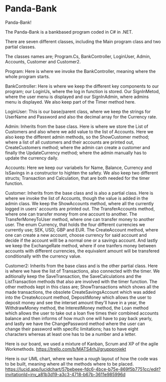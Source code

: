 # Panda-Bank
Panda-Bank!

The Panda-Bank is a bankbased program coded in C# in .NET.

There are seven different classes, including the Main program class and two partial classes. 

The classes names are; Program.Cs, BankController, LoginUser, Admin, Accounts, Customer and Customer2. 

Program: Here is where we invoke the BankController, meaning where the whole program starts. 

BankController: Here is where we keep the different key components to our program; our LoginUs, where the log in function is stored. Our SignInMetod, where the user menu is displayed and our SignInAdmin, where admins menu is displayed. We also keep part of the Timer method here. 

LoginUser: This is our base/parent class, where we keep the strings for UserName and Password and also the decimal array for the Currency rate. 

Admin: Inherits from the base class. Here is where we store the List of Customers and also where we add value to the list of Accounts. Here we also keep the different admin methods, so the ShowCustomer method; where a list of all customers and their accounts are printed out, CreateCustomers method; where the admin can create a customer and finally the UpdateCurrency method; where the admin manually has to update the currency daily. 

Accounts: Here we keep our variabels for Name, Balance, Currency and IsSavings in a constructor to highten the safety. We also keep two different structs; Transaction and Calculation, that are both needed for the timer function. 

Customer: Inherits from the base class and is also a partial class. Here is where we invoke the list of Accounts, though the value is added in the admin class. We keep the ShowAccounts method, where all the currently logged in users' accounts are printed out. The TransferAccounts method, where one can transfer money from one account to another. The TransferMoneyToUser method, where one can transfer money to another user. The enum Currency, that holds the four different currencies we currently use; SEK, USD, GBP and EUR. The CreateAccount method, where one can create a new account, choose currency for said account and decide if the account willl be a normal one or a savings account. And lastly we keep the ExchangeRate method, where if one tranfers money between accounts with different currencies, the equivalent amount will be transfered conditionally with the currency value. 

Customer2: Inherits from the base class and is the other partial class. Here is where we have the list of Transactions, also connected with the timer. We aditionally keep the SaveTransaction, the SaveCalculations and the ListTransaction methods that also are involved with the timer function. The other methods kept in this class are; ShowTransactions which shows all the made transactions, the obsolete CreateSavingsAccount which was added into the CreateAccount method, DepositMoney which allows the user to deposit money and see the interset amount they'll have in a year, the WithdrawMoney method, the InterestMoney method, the Loan method which allows the user to take out a loan five times their combined accounts balance and then informs of how much one will have to pay back yearly, and lastly we have the ChangePassword method where the user can change their password with specific limitations; has to have eight characters whereas at least one has to be a number and a letter.


Here is our board, we used a mixture of Kanban, Scrum and XP of the agile Workmethods.
https://trello.com/b/MATS4rhJ/gruppprojekt

Here is our UML chart, where we have a rough layout of how the code was to be built, meaning where all the methods where to be placed. 
https://lucid.app/lucidchart/57bebeee-fdc6-4bce-b75e-869f5b7751cc/edit?invitationId=inv_a81b3d19-a3c3-4718-b67b-3611e985996d
